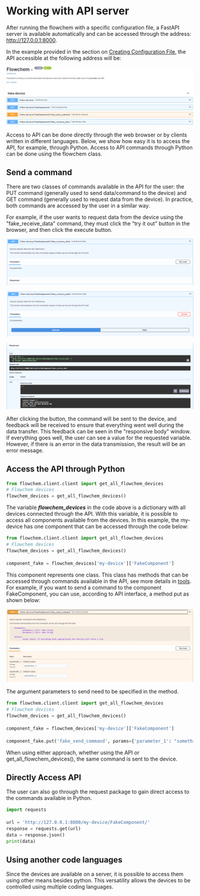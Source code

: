 # Working with API server

After running the flowchem with a specific configuration file, a FastAPI server is available automatically and can be accessed 
through the address: http://127.0.0.1:8000. 

 In the example provided in the section on [Creating Configuration File](configuration.md), 
 the API accessible at the following address will be: 

![](FakeDeviceAPI.JPG)

Access to API can be done directly through the web browser or by clients written in different languages. Below, we 
show how easy it is to access the API, for example, through Python. Access to API commands through Python can be done
using the flowchem class.

## Send a command

There are two classes of commands available in the API for the user: the PUT command 
(generally used to send data/command to the device) and GET command (generally used to request data from the device). 
In practice, both commands are accessed by the user in a similar way. 

For example, if the user wants to request data from the device using the "fake_receive_data" command, 
they must click the "try it out" button in the browser, and then click the execute button. 

![img_2.png](img_2.png)

![img_3.png](img_3.png)

![img_4.png](img_4.png)

After clicking the button, the command will be sent to the device, and feedback will be received to ensure that 
everything went well during the data transfer. This feedback can be seen in the "responsive body" window. If everything
goes well, the user can see a value for the requested variable. However, if there is an error in the data transmission,
the result will be an error message.

## Access the API through Python

```python
from flowchem.client.client import get_all_flowchem_devices
# Flowchem devices
flowchem_devices = get_all_flowchem_devices()
```
The variable ***flowchem_devices*** in the code above is a dictionary with all devices connected through the API. With 
this variable, it is possible to access all components available from the devices. In this example, the my-device
has one component that can be accessed through the code below:

```python
from flowchem.client.client import get_all_flowchem_devices
# Flowchem devices
flowchem_devices = get_all_flowchem_devices()

component_fake = flowchem_devices['my-device']['FakeComponent']
```

This component represents one class. This class has methods that can be accessed through commands available 
in the API, see more details in [tools](../tools.md). For example, if you want to send a command to the component 
FakeComponent, you can use, according to API interface, a method put as shown below:

![](FakeComponent.JPG)

The argument parameters to send need to be specified in the method.

```python
from flowchem.client.client import get_all_flowchem_devices
# Flowchem devices
flowchem_devices = get_all_flowchem_devices()

component_fake = flowchem_devices['my-device']['FakeComponent']

component_fake.put('fake_send_command', params={'parameter_1': "something", 'parameter_2': 'something'})
```

When using either approach, whether using the API or get_all_flowchem_devices(), the same command is sent to the device.

## Directly Access API

The user can also go through the request package to gain direct access to the commands available in Python.

```python
import requests

url = 'http://127.0.0.1:8000/my-device/FakeComponent/'
response = requests.get(url)
data = response.json()
print(data)
```

## Using another code languages

Since the devices are available on a server, it is possible to access them using other means besides python.
This versatility allows the devices to be controlled using multiple coding languages.
